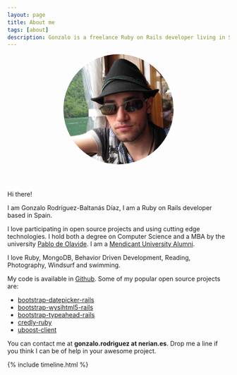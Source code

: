 ```yaml
---
layout: page
title: About me
tags: [about]
description: Gonzalo is a freelance Ruby on Rails developer living in Spain
---
```


<div class="article-cover" style='background: none'>
  <div style='text-align: center;'>
    <img src="/images/avatar.png" class="image" style='border-radius: 999px;width: 250px;margin-bottom: 3em;'>
  </div>
</div>

Hi there!

I am Gonzalo Rodríguez-Baltanás Díaz, I am a Ruby on Rails developer based in Spain.

I love participating in open source projects and using cutting edge technologies. I hold both a degree on Computer Science and a MBA by the university [Pablo de Olavide](http://www.upo.es/). I am a [Mendicant University Alumni](http://mendicantuniversity.org/).

I love Ruby, MongoDB, Behavior Driven Development, Reading, Photography, Windsurf and swimming.

My code is available in [Github](https://github.com/Nerian). Some of my popular open source projects are:

* [bootstrap-datepicker-rails](https://github.com/Nerian/bootstrap-datepicker-rails)
* [bootstrap-wysihtml5-rails](https://github.com/Nerian/bootstrap-wysihtml5-rails)
* [bootstrap-typeahead-rails](https://github.com/Nerian/bootstrap-typeahead-rails)
* [credly-ruby](https://github.com/haikulearning/credly-ruby)
* [uboost-client](https://github.com/haikulearning/uboost-client)

You can contact me at **gonzalo.rodriguez at nerian.es**. Drop me a line if you think I can be of help in your awesome project.

{% include timeline.html %}